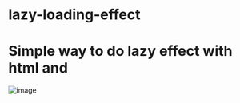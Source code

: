# lazy-loading-effect


<h1>Simple way to do lazy effect with html and</h1>

![image](https://github.com/gabflag/lazy-loading-effect/assets/95552879/3e60aab4-2875-45cb-bb7c-34c66c6be3a4)

